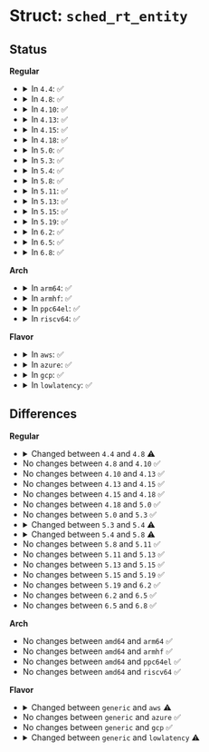 # Struct: <code>sched_rt_entity</code>

## Status
<b>Regular</b>
<ul>
<li>
<details>
<summary>In <code>4.4</code>: ✅</summary>

```c
struct sched_rt_entity {
    struct list_head run_list;
    long unsigned int timeout;
    long unsigned int watchdog_stamp;
    unsigned int time_slice;
    struct sched_rt_entity *back;
};
```
</details>
</li>
<li>
<details>
<summary>In <code>4.8</code>: ✅</summary>

```c
struct sched_rt_entity {
    struct list_head run_list;
    long unsigned int timeout;
    long unsigned int watchdog_stamp;
    unsigned int time_slice;
    short unsigned int on_rq;
    short unsigned int on_list;
    struct sched_rt_entity *back;
};
```
</details>
</li>
<li>
<details>
<summary>In <code>4.10</code>: ✅</summary>

```c
struct sched_rt_entity {
    struct list_head run_list;
    long unsigned int timeout;
    long unsigned int watchdog_stamp;
    unsigned int time_slice;
    short unsigned int on_rq;
    short unsigned int on_list;
    struct sched_rt_entity *back;
};
```
</details>
</li>
<li>
<details>
<summary>In <code>4.13</code>: ✅</summary>

```c
struct sched_rt_entity {
    struct list_head run_list;
    long unsigned int timeout;
    long unsigned int watchdog_stamp;
    unsigned int time_slice;
    short unsigned int on_rq;
    short unsigned int on_list;
    struct sched_rt_entity *back;
};
```
</details>
</li>
<li>
<details>
<summary>In <code>4.15</code>: ✅</summary>

```c
struct sched_rt_entity {
    struct list_head run_list;
    long unsigned int timeout;
    long unsigned int watchdog_stamp;
    unsigned int time_slice;
    short unsigned int on_rq;
    short unsigned int on_list;
    struct sched_rt_entity *back;
};
```
</details>
</li>
<li>
<details>
<summary>In <code>4.18</code>: ✅</summary>

```c
struct sched_rt_entity {
    struct list_head run_list;
    long unsigned int timeout;
    long unsigned int watchdog_stamp;
    unsigned int time_slice;
    short unsigned int on_rq;
    short unsigned int on_list;
    struct sched_rt_entity *back;
};
```
</details>
</li>
<li>
<details>
<summary>In <code>5.0</code>: ✅</summary>

```c
struct sched_rt_entity {
    struct list_head run_list;
    long unsigned int timeout;
    long unsigned int watchdog_stamp;
    unsigned int time_slice;
    short unsigned int on_rq;
    short unsigned int on_list;
    struct sched_rt_entity *back;
};
```
</details>
</li>
<li>
<details>
<summary>In <code>5.3</code>: ✅</summary>

```c
struct sched_rt_entity {
    struct list_head run_list;
    long unsigned int timeout;
    long unsigned int watchdog_stamp;
    unsigned int time_slice;
    short unsigned int on_rq;
    short unsigned int on_list;
    struct sched_rt_entity *back;
};
```
</details>
</li>
<li>
<details>
<summary>In <code>5.4</code>: ✅</summary>

```c
struct sched_rt_entity {
    struct list_head run_list;
    long unsigned int timeout;
    long unsigned int watchdog_stamp;
    unsigned int time_slice;
    short unsigned int on_rq;
    short unsigned int on_list;
    struct sched_rt_entity *back;
    struct sched_rt_entity *parent;
    struct rt_rq *rt_rq;
    struct rt_rq *my_q;
};
```
</details>
</li>
<li>
<details>
<summary>In <code>5.8</code>: ✅</summary>

```c
struct sched_rt_entity {
    struct list_head run_list;
    long unsigned int timeout;
    long unsigned int watchdog_stamp;
    unsigned int time_slice;
    short unsigned int on_rq;
    short unsigned int on_list;
    struct sched_rt_entity *back;
};
```
</details>
</li>
<li>
<details>
<summary>In <code>5.11</code>: ✅</summary>

```c
struct sched_rt_entity {
    struct list_head run_list;
    long unsigned int timeout;
    long unsigned int watchdog_stamp;
    unsigned int time_slice;
    short unsigned int on_rq;
    short unsigned int on_list;
    struct sched_rt_entity *back;
};
```
</details>
</li>
<li>
<details>
<summary>In <code>5.13</code>: ✅</summary>

```c
struct sched_rt_entity {
    struct list_head run_list;
    long unsigned int timeout;
    long unsigned int watchdog_stamp;
    unsigned int time_slice;
    short unsigned int on_rq;
    short unsigned int on_list;
    struct sched_rt_entity *back;
};
```
</details>
</li>
<li>
<details>
<summary>In <code>5.15</code>: ✅</summary>

```c
struct sched_rt_entity {
    struct list_head run_list;
    long unsigned int timeout;
    long unsigned int watchdog_stamp;
    unsigned int time_slice;
    short unsigned int on_rq;
    short unsigned int on_list;
    struct sched_rt_entity *back;
};
```
</details>
</li>
<li>
<details>
<summary>In <code>5.19</code>: ✅</summary>

```c
struct sched_rt_entity {
    struct list_head run_list;
    long unsigned int timeout;
    long unsigned int watchdog_stamp;
    unsigned int time_slice;
    short unsigned int on_rq;
    short unsigned int on_list;
    struct sched_rt_entity *back;
};
```
</details>
</li>
<li>
<details>
<summary>In <code>6.2</code>: ✅</summary>

```c
struct sched_rt_entity {
    struct list_head run_list;
    long unsigned int timeout;
    long unsigned int watchdog_stamp;
    unsigned int time_slice;
    short unsigned int on_rq;
    short unsigned int on_list;
    struct sched_rt_entity *back;
};
```
</details>
</li>
<li>
<details>
<summary>In <code>6.5</code>: ✅</summary>

```c
struct sched_rt_entity {
    struct list_head run_list;
    long unsigned int timeout;
    long unsigned int watchdog_stamp;
    unsigned int time_slice;
    short unsigned int on_rq;
    short unsigned int on_list;
    struct sched_rt_entity *back;
};
```
</details>
</li>
<li>
<details>
<summary>In <code>6.8</code>: ✅</summary>

```c
struct sched_rt_entity {
    struct list_head run_list;
    long unsigned int timeout;
    long unsigned int watchdog_stamp;
    unsigned int time_slice;
    short unsigned int on_rq;
    short unsigned int on_list;
    struct sched_rt_entity *back;
};
```
</details>
</li>
</ul>
<b>Arch</b>
<ul>
<li>
<details>
<summary>In <code>arm64</code>: ✅</summary>

```c
struct sched_rt_entity {
    struct list_head run_list;
    long unsigned int timeout;
    long unsigned int watchdog_stamp;
    unsigned int time_slice;
    short unsigned int on_rq;
    short unsigned int on_list;
    struct sched_rt_entity *back;
    struct sched_rt_entity *parent;
    struct rt_rq *rt_rq;
    struct rt_rq *my_q;
};
```
</details>
</li>
<li>
<details>
<summary>In <code>armhf</code>: ✅</summary>

```c
struct sched_rt_entity {
    struct list_head run_list;
    long unsigned int timeout;
    long unsigned int watchdog_stamp;
    unsigned int time_slice;
    short unsigned int on_rq;
    short unsigned int on_list;
    struct sched_rt_entity *back;
    struct sched_rt_entity *parent;
    struct rt_rq *rt_rq;
    struct rt_rq *my_q;
};
```
</details>
</li>
<li>
<details>
<summary>In <code>ppc64el</code>: ✅</summary>

```c
struct sched_rt_entity {
    struct list_head run_list;
    long unsigned int timeout;
    long unsigned int watchdog_stamp;
    unsigned int time_slice;
    short unsigned int on_rq;
    short unsigned int on_list;
    struct sched_rt_entity *back;
    struct sched_rt_entity *parent;
    struct rt_rq *rt_rq;
    struct rt_rq *my_q;
};
```
</details>
</li>
<li>
<details>
<summary>In <code>riscv64</code>: ✅</summary>

```c
struct sched_rt_entity {
    struct list_head run_list;
    long unsigned int timeout;
    long unsigned int watchdog_stamp;
    unsigned int time_slice;
    short unsigned int on_rq;
    short unsigned int on_list;
    struct sched_rt_entity *back;
    struct sched_rt_entity *parent;
    struct rt_rq *rt_rq;
    struct rt_rq *my_q;
};
```
</details>
</li>
</ul>
<b>Flavor</b>
<ul>
<li>
<details>
<summary>In <code>aws</code>: ✅</summary>

```c
struct sched_rt_entity {
    struct list_head run_list;
    long unsigned int timeout;
    long unsigned int watchdog_stamp;
    unsigned int time_slice;
    short unsigned int on_rq;
    short unsigned int on_list;
    struct sched_rt_entity *back;
};
```
</details>
</li>
<li>
<details>
<summary>In <code>azure</code>: ✅</summary>

```c
struct sched_rt_entity {
    struct list_head run_list;
    long unsigned int timeout;
    long unsigned int watchdog_stamp;
    unsigned int time_slice;
    short unsigned int on_rq;
    short unsigned int on_list;
    struct sched_rt_entity *back;
    struct sched_rt_entity *parent;
    struct rt_rq *rt_rq;
    struct rt_rq *my_q;
};
```
</details>
</li>
<li>
<details>
<summary>In <code>gcp</code>: ✅</summary>

```c
struct sched_rt_entity {
    struct list_head run_list;
    long unsigned int timeout;
    long unsigned int watchdog_stamp;
    unsigned int time_slice;
    short unsigned int on_rq;
    short unsigned int on_list;
    struct sched_rt_entity *back;
    struct sched_rt_entity *parent;
    struct rt_rq *rt_rq;
    struct rt_rq *my_q;
};
```
</details>
</li>
<li>
<details>
<summary>In <code>lowlatency</code>: ✅</summary>

```c
struct sched_rt_entity {
    struct list_head run_list;
    long unsigned int timeout;
    long unsigned int watchdog_stamp;
    unsigned int time_slice;
    short unsigned int on_rq;
    short unsigned int on_list;
    struct sched_rt_entity *back;
};
```
</details>
</li>
</ul>

## Differences
<b>Regular</b>
<ul>
<li>
<details>
<summary>Changed between <code>4.4</code> and <code>4.8</code> ⚠️</summary>
<ul>
<li>
<b>Field added. </b>
<code>short unsigned int on_rq</code>
</li>
<li>
<b>Field added. </b>
<code>short unsigned int on_list</code>
</li>
</ul>
</details>
</li>
<li>
No changes between <code>4.8</code> and <code>4.10</code> ✅
</li>
<li>
No changes between <code>4.10</code> and <code>4.13</code> ✅
</li>
<li>
No changes between <code>4.13</code> and <code>4.15</code> ✅
</li>
<li>
No changes between <code>4.15</code> and <code>4.18</code> ✅
</li>
<li>
No changes between <code>4.18</code> and <code>5.0</code> ✅
</li>
<li>
No changes between <code>5.0</code> and <code>5.3</code> ✅
</li>
<li>
<details>
<summary>Changed between <code>5.3</code> and <code>5.4</code> ⚠️</summary>
<ul>
<li>
<b>Field added. </b>
<code>struct sched_rt_entity *parent</code>
</li>
<li>
<b>Field added. </b>
<code>struct rt_rq *rt_rq</code>
</li>
<li>
<b>Field added. </b>
<code>struct rt_rq *my_q</code>
</li>
</ul>
</details>
</li>
<li>
<details>
<summary>Changed between <code>5.4</code> and <code>5.8</code> ⚠️</summary>
<ul>
<li>
<b>Field removed. </b>
<code>struct sched_rt_entity *parent</code>
</li>
<li>
<b>Field removed. </b>
<code>struct rt_rq *rt_rq</code>
</li>
<li>
<b>Field removed. </b>
<code>struct rt_rq *my_q</code>
</li>
</ul>
</details>
</li>
<li>
No changes between <code>5.8</code> and <code>5.11</code> ✅
</li>
<li>
No changes between <code>5.11</code> and <code>5.13</code> ✅
</li>
<li>
No changes between <code>5.13</code> and <code>5.15</code> ✅
</li>
<li>
No changes between <code>5.15</code> and <code>5.19</code> ✅
</li>
<li>
No changes between <code>5.19</code> and <code>6.2</code> ✅
</li>
<li>
No changes between <code>6.2</code> and <code>6.5</code> ✅
</li>
<li>
No changes between <code>6.5</code> and <code>6.8</code> ✅
</li>
</ul>
<b>Arch</b>
<ul>
<li>
No changes between <code>amd64</code> and <code>arm64</code> ✅
</li>
<li>
No changes between <code>amd64</code> and <code>armhf</code> ✅
</li>
<li>
No changes between <code>amd64</code> and <code>ppc64el</code> ✅
</li>
<li>
No changes between <code>amd64</code> and <code>riscv64</code> ✅
</li>
</ul>
<b>Flavor</b>
<ul>
<li>
<details>
<summary>Changed between <code>generic</code> and <code>aws</code> ⚠️</summary>
<ul>
<li>
<b>Field removed. </b>
<code>struct sched_rt_entity *parent</code>
</li>
<li>
<b>Field removed. </b>
<code>struct rt_rq *rt_rq</code>
</li>
<li>
<b>Field removed. </b>
<code>struct rt_rq *my_q</code>
</li>
</ul>
</details>
</li>
<li>
No changes between <code>generic</code> and <code>azure</code> ✅
</li>
<li>
No changes between <code>generic</code> and <code>gcp</code> ✅
</li>
<li>
<details>
<summary>Changed between <code>generic</code> and <code>lowlatency</code> ⚠️</summary>
<ul>
<li>
<b>Field removed. </b>
<code>struct sched_rt_entity *parent</code>
</li>
<li>
<b>Field removed. </b>
<code>struct rt_rq *rt_rq</code>
</li>
<li>
<b>Field removed. </b>
<code>struct rt_rq *my_q</code>
</li>
</ul>
</details>
</li>
</ul>
